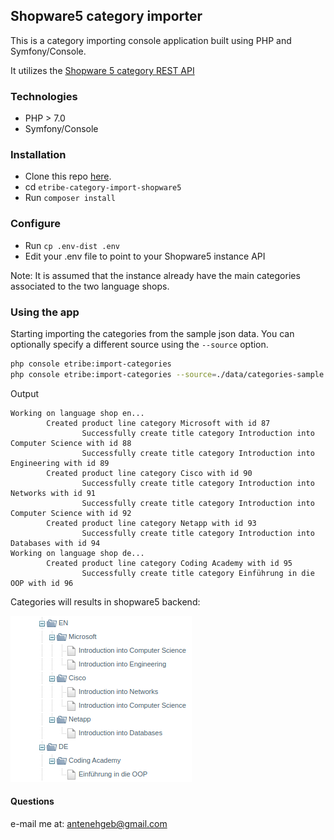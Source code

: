 ## Shopware5 category importer

This is a category importing console application built using PHP and Symfony/Console. 

It utilizes the [Shopware 5 category REST API](https://developers.shopware.com/developers-guide/rest-api/api-resource-categories/) 


### Technologies
- PHP > 7.0
- Symfony/Console

### Installation
* Clone this repo [here](https://github.com/philipszdavido/php-console-app-using-symfony).
* cd `etribe-category-import-shopware5`
* Run `composer install`

### Configure
* Run `cp .env-dist .env`
* Edit your .env file to point to your Shopware5 instance API

Note: It is assumed that the instance already have the main categories associated to the two language shops.
  
### Using the app

Starting importing the categories from the sample json data.
You can optionally specify a different source using the `--source` option.

```sh
php console etribe:import-categories
php console etribe:import-categories --source=./data/categories-sample.json
```

Output
```
Working on language shop en...
        Created product line category Microsoft with id 87
                Successfully create title category Introduction into Computer Science with id 88
                Successfully create title category Introduction into Engineering with id 89
        Created product line category Cisco with id 90
                Successfully create title category Introduction into Networks with id 91
                Successfully create title category Introduction into Computer Science with id 92
        Created product line category Netapp with id 93
                Successfully create title category Introduction into Databases with id 94
Working on language shop de...
        Created product line category Coding Academy with id 95
                Successfully create title category Einführung in die OOP with id 96
```

Categories will results in shopware5 backend:

![Edit Debug Config](docs/img/category-tree.png)

#### Questions
e-mail me at: [antenehgeb@gmail.com](mailto:antenehgeb@gmail.com)
